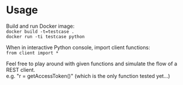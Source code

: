 # Usage
Build and run Docker image:  
`docker build -t=testcase .`  
`docker run -ti testcase python`

When in interactive Python console, import client functions:  
`from client import *`

Feel free to play around with given functions and simulate the flow of a REST client.  
e.g. "r = getAccessToken()" (which is the only function tested yet...)
